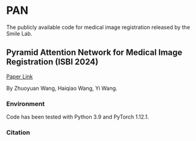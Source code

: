 # PAN
The publicly available code for medical image registration released by the Smile Lab.

## Pyramid Attention Network for Medical Image Registration (ISBI 2024)
[Paper Link]([https://github.com/JuliusWang-7/PAN](https://arxiv.org/abs/2402.09016))

By Zhuoyuan Wang, Haiqiao Wang, Yi Wang.

### Environment
Code has been tested with Python 3.9 and PyTorch 1.12.1.

### Citation
